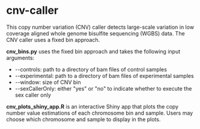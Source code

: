 # cnv-caller
This copy number variation (CNV) caller detects large-scale variation in low coverage aligned whole genome bisulfite sequencing (WGBS) data. The CNV caller uses a fixed bin approach.

**cnv_bins.py** uses the fixed bin approach and takes the following input arguments:
- --controls: path to a directory of bam files of control samples
- --experimental: path to a directory of bam files of experimental samples
- --window: size of CNV bin
- --sexCallerOnly: either "yes" or "no" to indicate whether to execute the sex caller only

**cnv_plots_shiny_app.R** is an interactive Shiny app that plots the copy number value estimations of each chromosome bin and sample. Users may choose which chromosome and sample to display in the plots.
